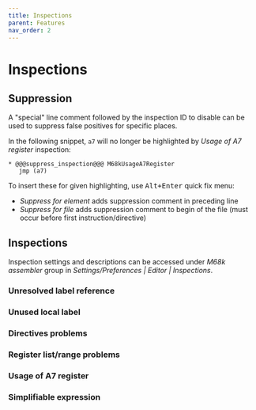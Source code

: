 ```yaml
---
title: Inspections
parent: Features
nav_order: 2
---
```


# Inspections

## Suppression

A "special" line comment followed by the inspection ID to disable can be used to suppress false positives for specific places.

In the following snippet, `a7` will no longer be highlighted by _Usage of A7 register_ inspection:

```
* @@@suppress_inspection@@@ M68kUsageA7Register
   jmp (a7)
```

To insert these for given highlighting, use <kbd>Alt+Enter</kbd> quick fix menu:
- _Suppress for element_ adds suppression comment in preceding line
- _Suppress for file_  adds suppression comment to begin of the file (must occur before first instruction/directive)
  
## Inspections

Inspection settings and descriptions can be accessed under *M68k assembler* group in *Settings/Preferences \| Editor \| Inspections*.

### Unresolved label reference

### Unused local label

### Directives problems

### Register list/range problems

### Usage of A7 register

### Simplifiable expression

